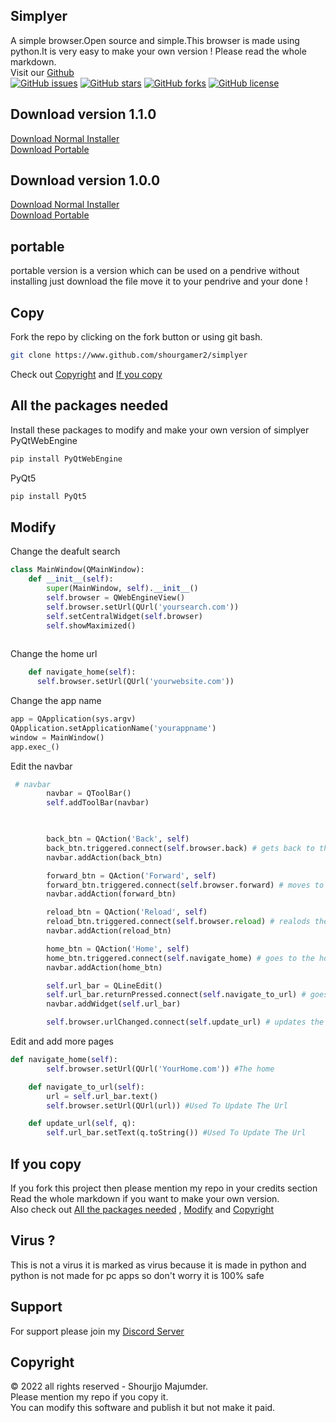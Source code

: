 ## Simplyer
A simple browser.Open source and simple.This browser is made using python.It is very easy to make your own version ! Please read the whole markdown.<br>
Visit our <a href="https://github.com/shourgamer2/simplyer">Github</a> <br>
<a href="https://github.com/shourgamer2/simplyer/issues"><img alt="GitHub issues" src="https://img.shields.io/github/issues/shourgamer2/simplyer"></a> 
<a href="https://github.com/shourgamer2/simplyer/stargazers"><img alt="GitHub stars" src="https://img.shields.io/github/stars/shourgamer2/simplyer"></a>
<a href="https://github.com/shourgamer2/simplyer/network"><img alt="GitHub forks" src="https://img.shields.io/github/forks/shourgamer2/simplyer"></a>
<a href="https://github.com/shourgamer2/simplyer/blob/main/LICENSE"><img alt="GitHub license" src="https://img.shields.io/github/license/shourgamer2/simplyer"></a>

## Download version 1.1.0

<a href="https://github.com/shourgamer2/simplyer/releases/download/normalinstallerv1.1.0/Simplyer_Setup_Version_1.1.0.exe">Download Normal Installer</a> <br>
<a href="https://github.com/shourgamer2/simplyer/releases/download/porable1.1.0/simplyer.exe">Download Portable  </a>

## Download version 1.0.0  

<a href="https://github.com/shourgamer2/simplyer/releases/download/normalinstaller/simplyer.exe">Download Normal Installer</a> <br>
<a href="https://github.com/shourgamer2/simplyer/releases/download/Portable/simplyer.exe">Download Portable  </a>
## portable
portable version is a version which can be used on a pendrive without installing just download the file move it to your pendrive and your done ! 
## Copy
Fork the repo by clicking on the fork button or using git bash.  <br>
``` sh
git clone https://www.github.com/shourgamer2/simplyer
```
Check out <a href="https://github.com/shourgamer2/simplyer#copyright">Copyright</a> and
<a href="https://github.com/shourgamer2/simplyer/blob/main/README.md#if-you-copy">If you copy</a>
## All the packages needed
Install these packages to modify and make your own version of simplyer <br>
PyQtWebEngine
``` sh
pip install PyQtWebEngine
```
PyQt5
``` sh
pip install PyQt5
```
## Modify
Change the deafult search
```py
class MainWindow(QMainWindow):
    def __init__(self):
        super(MainWindow, self).__init__()
        self.browser = QWebEngineView()
        self.browser.setUrl(QUrl('yoursearch.com'))
        self.setCentralWidget(self.browser)
        self.showMaximized()
      
  ```
  Change the home url
  ```py
      def navigate_home(self):
        self.browser.setUrl(QUrl('yourwebsite.com'))
```
Change the app name 
  ```py
app = QApplication(sys.argv)
QApplication.setApplicationName('yourappname')
window = MainWindow()
app.exec_()
```
Edit the navbar
```py
 # navbar
        navbar = QToolBar()
        self.addToolBar(navbar)

      

        back_btn = QAction('Back', self)
        back_btn.triggered.connect(self.browser.back) # gets back to the previous url
        navbar.addAction(back_btn)

        forward_btn = QAction('Forward', self)
        forward_btn.triggered.connect(self.browser.forward) # moves to the next url
        navbar.addAction(forward_btn)

        reload_btn = QAction('Reload', self)
        reload_btn.triggered.connect(self.browser.reload) # realods the current page
        navbar.addAction(reload_btn)

        home_btn = QAction('Home', self)
        home_btn.triggered.connect(self.navigate_home) # goes to the home 
        navbar.addAction(home_btn)

        self.url_bar = QLineEdit()
        self.url_bar.returnPressed.connect(self.navigate_to_url) # goes to the url
        navbar.addWidget(self.url_bar) 

        self.browser.urlChanged.connect(self.update_url) # updates the url
```
Edit and add more pages
```py 
def navigate_home(self):
        self.browser.setUrl(QUrl('YourHome.com')) #The home

    def navigate_to_url(self):
        url = self.url_bar.text()
        self.browser.setUrl(QUrl(url)) #Used To Update The Url 

    def update_url(self, q):
        self.url_bar.setText(q.toString()) #Used To Update The Url 
   ```
## If you copy
If you fork this project then please mention my repo in your credits section <br>
Read the whole markdown if you want to make your own version. <br>
Also check out 
<a href="https://github.com/shourgamer2/simplyer#all-the-packages-needed">All the packages needed</a> ,
<a href="https://github.com/shourgamer2/simplyer#modify">Modify</a> and 
<a href="https://github.com/shourgamer2/simplyer#copyright">Copyright</a>
## Virus ?
This is not a virus it is marked as virus because it is made in python and python is not made for pc apps so don't worry it is 100% safe
## Support 
For support please join my <a href="https://discord.gg/4Ekyvrkyxn">Discord Server</a>
## Copyright 
© 2022 all rights reserved - Shourjjo Majumder. <br>
Please mention my repo if you copy it. <br>
You can modify this software and publish it but not make it paid.

